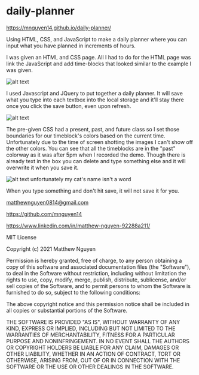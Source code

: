 # daily-planner
https://mnguyen14.github.io/daily-planner/

Using HTML, CSS, and JavaScript to make a daily planner where you can input what you have planned in increments of hours.

I was given an HTML and CSS page. 
All I had to do for the HTML page was link the JavaScript and add time-blocks that looked similar to the example I was given.

![alt text](https://i.gyazo.com/b3cc6023fe43277f28e8e4ed6cd1720d.png)

I used Javascript and JQuery to put together a daily planner.
It will save what you type into each textbox into the local storage and it'll stay there once you click the save button, even upon refresh.

![alt text](https://i.gyazo.com/57acfbf74530ac2395fd5dc2867126c6.png)

The pre-given CSS had a present, past, and future class so I set those boundaries for our timeblock's colors based on the current time.
Unfortunately due to the time of screen shotting the images I can't show off the other colors.
You can see that all the timeblocks are in the "past" colorway as it was after 5pm when I recorded the demo.
Though there is already text in the box you can delete and type something else and it will overwrite it when you save it.

![alt text](https://i.gyazo.com/e2769d73585aa93a2783ffe814112a77.png)
unfortunately my cat's name isn't a word

When you type something and don't hit save, it will not save it for you.

matthewnguyen0814@gmail.com

https://github.com/mnguyen14

https://www.linkedin.com/in/matthew-nguyen-92288a211/

MIT License

Copyright (c) 2021 Matthew Nguyen

Permission is hereby granted, free of charge, to any person obtaining a copy
of this software and associated documentation files (the "Software"), to deal
in the Software without restriction, including without limitation the rights
to use, copy, modify, merge, publish, distribute, sublicense, and/or sell
copies of the Software, and to permit persons to whom the Software is
furnished to do so, subject to the following conditions:

The above copyright notice and this permission notice shall be included in all
copies or substantial portions of the Software.

THE SOFTWARE IS PROVIDED "AS IS", WITHOUT WARRANTY OF ANY KIND, EXPRESS OR
IMPLIED, INCLUDING BUT NOT LIMITED TO THE WARRANTIES OF MERCHANTABILITY,
FITNESS FOR A PARTICULAR PURPOSE AND NONINFRINGEMENT. IN NO EVENT SHALL THE
AUTHORS OR COPYRIGHT HOLDERS BE LIABLE FOR ANY CLAIM, DAMAGES OR OTHER
LIABILITY, WHETHER IN AN ACTION OF CONTRACT, TORT OR OTHERWISE, ARISING FROM,
OUT OF OR IN CONNECTION WITH THE SOFTWARE OR THE USE OR OTHER DEALINGS IN THE
SOFTWARE.

